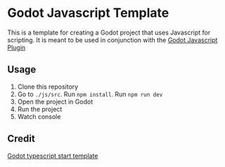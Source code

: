 # Godot Javascript Template

This is a template for creating a Godot project that uses Javascript for scripting. It is meant to be used in conjunction with the [Godot Javascript Plugin](https://github.com/Geequlim/ECMAScript)

## Usage

1. Clone this repository
2. Go to `./js/src`. Run `npm install`. Run `npm run dev`
3. Open the project in Godot
4. Run the project
5. Watch console

## Credit

[Godot typescript start template](https://github.com/citizenll/godot-typescript-starter)
